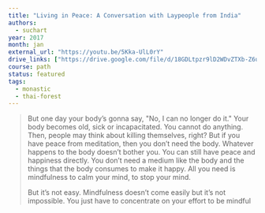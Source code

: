 ```yaml
---
title: "Living in Peace: A Conversation with Laypeople from India"
authors:
  - suchart
year: 2017
month: jan
external_url: "https://youtu.be/5Kka-UlL0rY"
drive_links: ["https://drive.google.com/file/d/18GDLtpzr9lD2WDvZTXb-Z6uEi424-z5v/view?usp=drivesdk"]
course: path
status: featured
tags:
  - monastic
  - thai-forest
---
```


> But one day your body’s gonna say, "No, I can no longer do it."  Your body becomes old, sick or incapacitated.  You cannot do anything.  Then, people may think about killing themselves, right?  But if you have peace from meditation, then you don’t need the body. Whatever happens to the body doesn’t bother you. You can still have peace and happiness directly. You don’t need a medium like the body and the things that the body consumes to make it happy. All you need is mindfulness to calm your mind, to stop your mind.
> 
> But it’s not easy.  Mindfulness doesn’t come easily but it’s not impossible.  You just have to concentrate on your effort to be mindful

